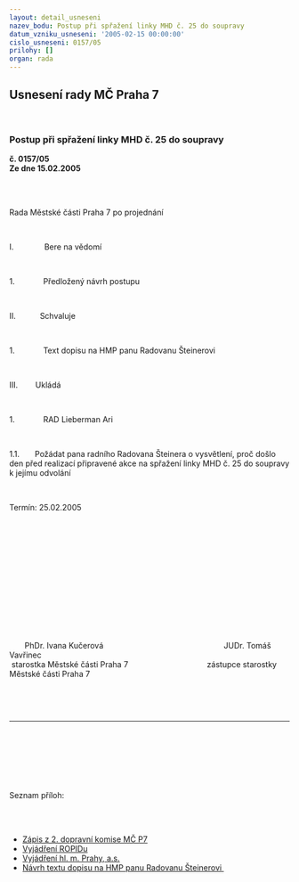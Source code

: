 ```yaml
---
layout: detail_usneseni
nazev_bodu: Postup při spřažení linky MHD č. 25 do soupravy
datum_vzniku_usneseni: '2005-02-15 00:00:00'
cislo_usneseni: 0157/05
prilohy: []
organ: rada
---
```

<div id="ucUsn_pList" class="usn">
	<span><h2>Usnesení rady MČ Praha 7 </h2>
<br></span><div class="standBody">
<span><h3>Postup při spřažení linky MHD č. 25 do soupravy</h3></span><div class="center">
		<strong>č. 0157/05</strong><br>
	</div>
<div class="center">
		<strong>Ze dne 15.02.2005</strong><br><br>
	</div>
<p><span></span></p>
<br><p><span>Rada Městské části Praha 7 po projednání<?xml:namespace prefix = o ns = "urn:schemas-microsoft-com:office:office" /><p></p></span></p>
<br><p><span>I.<span>              </span></span>Bere na vědomí</p>
<br><p><span>1.<span>             </span></span>Předložený návrh postupu</p>
<br><p><span>II.<span>           </span></span>Schvaluje</p>
<br><p><span>1.<span>             </span></span>Text dopisu na HMP panu Radovanu Šteinerovi</p>
<br><p><span>III.<span>        </span></span>Ukládá</p>
<br><p><span>1.<span>             </span></span>RAD Lieberman Ari</p>
<br><p><span>1.1.<span>       </span></span>Požádat pana radního Radovana Šteinera o vysvětlení, proč došlo den před realizací připravené akce na spřažení linky MHD č. 25 do soupravy k jejímu odvolání</p>
<br><p>Termín: 25.02.2005</p>
<br><p align="left"><span><p> </p></span></p>
<br><p><span><p> </p></span></p>
<br><p><span><p> </p></span></p>
<br><p><span><span>       </span>PhDr. Ivana Kučerová<span>                                         </span><span>              </span>JUDr. Tomáš Vavřinec <br><span> </span>starostka Městské části Praha 7<span>                                 </span><span>   </span>zástupce starostky Městské části Praha 7<p></p></span></p>
<br><p><br></p>
<hr>
<br><br><p></p>
<br><p></p>
<br><p>Seznam příloh:</p>
<br><ul>
<br><li>
<a href="http://www.praha7.cz/zdroj.aspx?typ=4&amp;Id=2716&amp;sh=-939389090" target="_blank" border>Zápis z 2. dopravní komise MČ P7 </a><br>
</li>
<li>
<a href="http://www.praha7.cz/zdroj.aspx?typ=4&amp;Id=2718&amp;sh=-1018830050" target="_blank" border>Vyjádření ROPIDu </a><br>
</li>
<li>
<a href="http://www.praha7.cz/zdroj.aspx?typ=4&amp;Id=2719&amp;sh=-899599746" target="_blank" border>Vyjádření hl. m. Prahy, a.s.</a> <br>
</li>
<li><a href="http://www.praha7.cz/zdroj.aspx?typ=4&amp;Id=2720&amp;sh=1713588862" target="_blank" border>Návrh textu dopisu na HMP panu Radovanu Šteinerovi </a></li>
</ul>
</div>
</div>